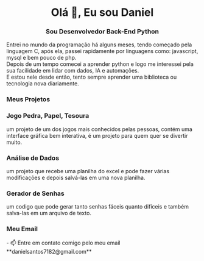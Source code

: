 
<h1 align="center">Olá 👋, Eu sou Daniel</h1>
<h3 align="center">Sou Desenvolvedor Back-End Python</h3>
Entrei no mundo da programação há alguns meses, tendo começado pela linguagem C, após ela, passei rapidamente por linguagens como: javascript, mysql e bem pouco de php.<br>
Depois de um tempo comecei a aprender python e logo me interessei pela sua facilidade em lidar com dados, IA e automações.<br>
E estou nele desde então, tento sempre aprender uma biblioteca ou tecnologia nova diariamente.<br>

<h3>Meus Projetos</h3>
<h3>Jogo Pedra, Papel, Tesoura</h3> um projeto de um dos jogos mais conhecidos pelas pessoas, contém uma interface gráfica bem interativa, é um projeto para quem quer se divertir muito.<br>
<h3>Análise de Dados</h3> um projeto que recebe uma planilha do excel e pode fazer várias modificações e depois salvá-las em uma nova planilha.<br>
<h3>Gerador de Senhas</h3> um codigo que pode gerar tanto senhas fáceis quanto difíceis e também salva-las em um arquivo de texto.<br>


<h3>Meu Email</h3>
- 📫 Entre em contato comigo pelo meu email **danielsantos7182@gmail.com**<br>

<!---
<h3 align="left">Meu linkedin:</h3>
<p align="left">
<a href="https://linkedin.com/in/https://github.com/danii4532" target="blank"><img align="center" src="https://raw.githubusercontent.com/rahuldkjain/github-profile-readme-generator/master/src/images/icons/Social/linked-in-alt.svg" alt="https://github.com/danii4532" height="30" width="40" /></a>
</p>
<!---

<h3 align="left">Tecnologias:</h3>
<p align="left"> <a href="https://www.linux.org/" target="_blank" rel="noreferrer"> <img src="https://raw.githubusercontent.com/devicons/devicon/master/icons/linux/linux-original.svg" alt="linux" width="40" height="40"/> </a> <a href="https://www.mysql.com/" target="_blank" rel="noreferrer"> <img src="https://raw.githubusercontent.com/devicons/devicon/master/icons/mysql/mysql-original-wordmark.svg" alt="mysql" width="40" height="40"/> </a> <a href="https://www.python.org" target="_blank" rel="noreferrer"> <img src="https://raw.githubusercontent.com/devicons/devicon/master/icons/python/python-original.svg" alt="python" width="40" height="40"/> </a> <a href="https://www.selenium.dev" target="_blank" rel="noreferrer"> <img src="https://raw.githubusercontent.com/detain/svg-logos/780f25886640cef088af994181646db2f6b1a3f8/svg/selenium-logo.svg" alt="selenium" width="40" height="40"/> </a> </p>


<!---
- 👋 Olá!! Eu sou Daniel
- 👀 Gosto de Desenvolvimento Back-end
- 🌱 Atualmente estou aprendendo Python
- 💞️ Procuro colaborar em grandes empresas com grandes projetos
- 📫 Meu linkedin é: https://www.linkedin.com/in/daniell-santoss-s42084?trk=contact-info

Danii4532/Danii4532 is a ✨ special ✨ repository because its `README.md` (this file) appears on your GitHub profile.
You can click the Preview link to take a look at your changes.
<!---




